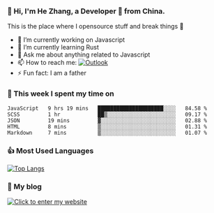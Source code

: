 ### 👋 Hi, I'm He Zhang, a Developer 🚀 from China.

This is the place where I opensource stuff and break things :rofl:

- 🔭  I’m currently working on Javascript
- 🌱  I’m currently learning Rust
- 💬  Ask me about anything related to Javascript
- 📫  How to reach me: [![Outlook](https://img.shields.io/badge/-Outlook-0078D4?style=flat&logo=Microsoft-Outlook&logoColor=white)](mailto:zhanghecool@outlook.com)
- ⚡  Fun fact: I am a father

### 💪 This week I spent my time on 
<!--START_SECTION:waka-->
```text
JavaScript   9 hrs 19 mins   █████████████████████░░░░   84.58 % 
SCSS         1 hr            ██▒░░░░░░░░░░░░░░░░░░░░░░   09.17 % 
JSON         19 mins         ▓░░░░░░░░░░░░░░░░░░░░░░░░   02.88 % 
HTML         8 mins          ▒░░░░░░░░░░░░░░░░░░░░░░░░   01.31 % 
Markdown     7 mins          ▒░░░░░░░░░░░░░░░░░░░░░░░░   01.07 % 
```
<!--END_SECTION:waka-->

### 👍 Most Used Languages
[![Top Langs](https://github-readme-stats.vercel.app/api/top-langs/?username=zhanghecool&layout=compact)](https://zhanghe.cool)

### 🌈 My blog 
[![Click to enter my website](https://cdn.jsdelivr.net/gh/zhanghecool/assets/images/gif/zhanghecools.gif)](https://zhanghe.cool)
